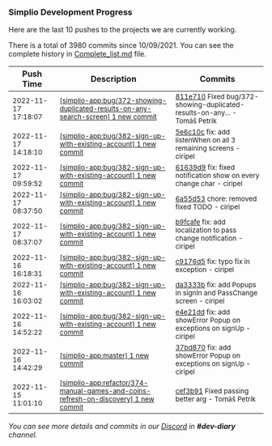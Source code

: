 
### Simplio Development Progress

Here are the last 10 pushes to the projects we are currently working.

There is a total of 3980 commits since 10/09/2021. You can see the complete history in
 [Complete_list.md](Complete_list.md) file.

| Push Time | Description | Commits |
| --- | --- | --- |
| <sub>2022-11-17 17:18:07</sub> | <sub>[[simplio-app:bug/372\-showing\-duplicated\-results\-on\-any\-search\-screen] 1 new commit](https://github.com/SimplioOfficial/simplio-app/commit/811e7101b12c684c11d0cb062053cb74045b88f5)</sub> | <sub>[811e710](https://github.com/SimplioOfficial/simplio-app/commit/811e7101b12c684c11d0cb062053cb74045b88f5) Fixed bug/372-showing-duplicated-results-on-any... - Tomáš Petrík</sub> |
| <sub>2022-11-17 14:18:10</sub> | <sub>[[simplio-app:bug/382\-sign\-up\-with\-existing\-account] 1 new commit](https://github.com/SimplioOfficial/simplio-app/commit/5e6c10c9ab5accb379b3cd50d69e1a29172ead6f)</sub> | <sub>[5e6c10c](https://github.com/SimplioOfficial/simplio-app/commit/5e6c10c9ab5accb379b3cd50d69e1a29172ead6f) fix: add listenWhen on all 3 remaining screens - ciripel</sub> |
| <sub>2022-11-17 09:59:52</sub> | <sub>[[simplio-app:bug/382\-sign\-up\-with\-existing\-account] 1 new commit](https://github.com/SimplioOfficial/simplio-app/commit/61639d90f9d7a08a2d7a3e0e06430d41b24cca90)</sub> | <sub>[61639d9](https://github.com/SimplioOfficial/simplio-app/commit/61639d90f9d7a08a2d7a3e0e06430d41b24cca90) fix: fixed notification show on every change char - ciripel</sub> |
| <sub>2022-11-17 08:37:50</sub> | <sub>[[simplio-app:bug/382\-sign\-up\-with\-existing\-account] 1 new commit](https://github.com/SimplioOfficial/simplio-app/commit/6a55d530698a774d739575569f448a2b75a690bf)</sub> | <sub>[6a55d53](https://github.com/SimplioOfficial/simplio-app/commit/6a55d530698a774d739575569f448a2b75a690bf) chore: removed fixed TODO - ciripel</sub> |
| <sub>2022-11-17 08:37:07</sub> | <sub>[[simplio-app:bug/382\-sign\-up\-with\-existing\-account] 1 new commit](https://github.com/SimplioOfficial/simplio-app/commit/b9fcafe213448a30549d96a46c00c34bb86fe784)</sub> | <sub>[b9fcafe](https://github.com/SimplioOfficial/simplio-app/commit/b9fcafe213448a30549d96a46c00c34bb86fe784) fix: add localization to pass change notification - ciripel</sub> |
| <sub>2022-11-16 16:18:31</sub> | <sub>[[simplio-app:bug/382\-sign\-up\-with\-existing\-account] 1 new commit](https://github.com/SimplioOfficial/simplio-app/commit/c9176d52d8ee0e4c6ff242b0fa180208f081b44a)</sub> | <sub>[c9176d5](https://github.com/SimplioOfficial/simplio-app/commit/c9176d52d8ee0e4c6ff242b0fa180208f081b44a) fix: typo fix in exception - ciripel</sub> |
| <sub>2022-11-16 16:03:02</sub> | <sub>[[simplio-app:bug/382\-sign\-up\-with\-existing\-account] 1 new commit](https://github.com/SimplioOfficial/simplio-app/commit/da3333b224a0b98eec845007db8b47e0c6517329)</sub> | <sub>[da3333b](https://github.com/SimplioOfficial/simplio-app/commit/da3333b224a0b98eec845007db8b47e0c6517329) fix: add Popups in signIn and PassChange screen - ciripel</sub> |
| <sub>2022-11-16 14:52:22</sub> | <sub>[[simplio-app:bug/382\-sign\-up\-with\-existing\-account] 1 new commit](https://github.com/SimplioOfficial/simplio-app/commit/e4e21dd73742244eaaf2ba36fca2db39e3e74e4d)</sub> | <sub>[e4e21dd](https://github.com/SimplioOfficial/simplio-app/commit/e4e21dd73742244eaaf2ba36fca2db39e3e74e4d) fix: add showError Popup on exceptions on signUp - ciripel</sub> |
| <sub>2022-11-16 14:42:29</sub> | <sub>[[simplio-app:master] 1 new commit](https://github.com/SimplioOfficial/simplio-app/commit/37bd870c5f9bfb0b72c6e3c227d55aeca48e055c)</sub> | <sub>[37bd870](https://github.com/SimplioOfficial/simplio-app/commit/37bd870c5f9bfb0b72c6e3c227d55aeca48e055c) fix: add showError Popup on exceptions on signUp - ciripel</sub> |
| <sub>2022-11-15 11:01:10</sub> | <sub>[[simplio-app:refactor/374\-manual\-games\-and\-coins\-refresh\-on\-discovery] 1 new commit](https://github.com/SimplioOfficial/simplio-app/commit/cef3b91a7c2deb1e47f39d48bda7f6de6045ada1)</sub> | <sub>[cef3b91](https://github.com/SimplioOfficial/simplio-app/commit/cef3b91a7c2deb1e47f39d48bda7f6de6045ada1) Fixed passing better arg - Tomáš Petrík</sub> |

_You can see more details and commits in our [Discord](https://discord.gg/aKhjuwZmdP) in **#dev-diary** channel._
